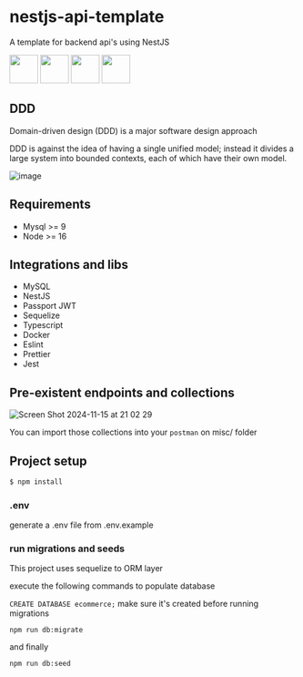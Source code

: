 # nestjs-api-template
A template for backend api's using NestJS

<img width="50" height="50" src="https://github.com/user-attachments/assets/42f7fa0e-02e2-43a6-b04e-ba3a10156429" />
<img width="50" height="50" src="https://github.com/user-attachments/assets/96442bf5-47cd-43a0-8d64-20b59c4e1aec" />
<img width="50" height="50" src="https://github.com/user-attachments/assets/56802a50-e6de-436e-9804-da75095887b4" />
<img width="50" height="50" src="https://github.com/user-attachments/assets/8d579f8b-f2f4-4906-b005-c9edf70ab58c" />

## DDD
Domain-driven design (DDD) is a major software design approach

DDD is against the idea of having a single unified model; instead it divides a large system into bounded contexts, each of which have their own model.

![image](https://github.com/user-attachments/assets/2cd72f1e-e124-4b27-b2a9-7bbb0837f003)



## Requirements

- Mysql >= 9
- Node >= 16


## Integrations and libs

* MySQL
* NestJS
* Passport JWT
* Sequelize
* Typescript
* Docker
* Eslint
* Prettier
* Jest

## Pre-existent endpoints and collections

![Screen Shot 2024-11-15 at 21 02 29](https://github.com/user-attachments/assets/377f8805-892f-4cae-9865-5e5ddbd1cb4b)

You can import those collections into your `postman` on misc/ folder

## Project setup

```bash
$ npm install
```

### .env

generate a .env file from .env.example

### run migrations and seeds

This project uses sequelize to ORM layer

execute the following commands to populate database

`CREATE DATABASE ecommerce;` make sure it's created before running migrations

`npm run db:migrate`

and finally

`npm run db:seed`
